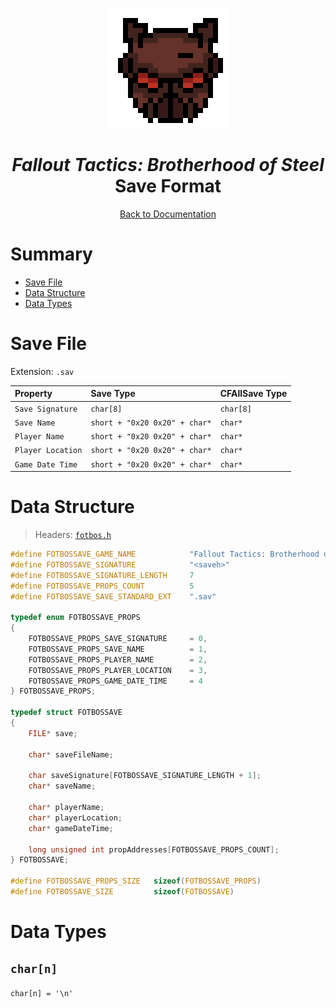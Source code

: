 <div align="center">

![Fallout Tactics: Brotherhood of Steel Logo 192x192](../assets/fotbos/fotbos_logo_192x192.png)

# *Fallout Tactics: Brotherhood of Steel* Save Format

[Back to Documentation](../DOCS.md)

</div>



# Summary

* [Save File](#save-file)
* [Data Structure](#data-structure)
* [Data Types](#data-types)



# Save File

Extension: `.sav`

| Property          | Save Type                     | CFAllSave Type |
| :---------------- | :---------------------------- | :------------- |
| `Save Signature`  | `char[8]`                     | `char[8]`      |
| `Save Name`       | `short + "0x20 0x20" + char*` | `char*`        |
| `Player Name`     | `short + "0x20 0x20" + char*` | `char*`        |
| `Player Location` | `short + "0x20 0x20" + char*` | `char*`        |
| `Game Date Time`  | `short + "0x20 0x20" + char*` | `char*`        |



# Data Structure

> Headers: [`fotbos.h`](../src/fotbos.h)

```c
#define FOTBOSSAVE_GAME_NAME            "Fallout Tactics: Brotherhood of Steel"
#define FOTBOSSAVE_SIGNATURE            "<saveh>"
#define FOTBOSSAVE_SIGNATURE_LENGTH     7
#define FOTBOSSAVE_PROPS_COUNT          5
#define FOTBOSSAVE_SAVE_STANDARD_EXT    ".sav"

typedef enum FOTBOSSAVE_PROPS
{
    FOTBOSSAVE_PROPS_SAVE_SIGNATURE     = 0,
    FOTBOSSAVE_PROPS_SAVE_NAME          = 1,
    FOTBOSSAVE_PROPS_PLAYER_NAME        = 2,
    FOTBOSSAVE_PROPS_PLAYER_LOCATION    = 3,
    FOTBOSSAVE_PROPS_GAME_DATE_TIME     = 4
} FOTBOSSAVE_PROPS;

typedef struct FOTBOSSAVE
{
    FILE* save;

    char* saveFileName;

    char saveSignature[FOTBOSSAVE_SIGNATURE_LENGTH + 1];
    char* saveName;

    char* playerName;
    char* playerLocation;
    char* gameDateTime;

    long unsigned int propAddresses[FOTBOSSAVE_PROPS_COUNT];
} FOTBOSSAVE;

#define FOTBOSSAVE_PROPS_SIZE   sizeof(FOTBOSSAVE_PROPS)
#define FOTBOSSAVE_SIZE         sizeof(FOTBOSSAVE)
```



# Data Types

## `char[n]`

`char[n] = '\n'`
